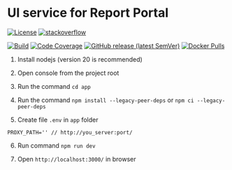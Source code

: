 # UI service for Report Portal

[![License](https://img.shields.io/badge/License-Apache%202.0-blue.svg)](https://opensource.org/licenses/Apache-2.0)
[![stackoverflow](https://img.shields.io/badge/reportportal-stackoverflow-orange.svg?style=flat)](http://stackoverflow.com/questions/tagged/reportportal)

[![Build](https://github.com/reportportal/service-ui/actions/workflows/build.yml/badge.svg)](https://github.com/reportportal/service-ui/actions/workflows/build.yml)
[![Code Coverage](https://codecov.io/gh/reportportal/service-ui/branch/master/graph/badge.svg)](https://codecov.io/gh/reportportal/service-ui)
[![GitHub release (latest SemVer)](https://img.shields.io/github/v/release/reportportal/service-ui?sort=semver)](https://github.com/reportportal/service-ui/releases/latest)
[![Docker Pulls](https://img.shields.io/docker/pulls/reportportal/service-ui.svg?maxAge=159200)](https://hub.docker.com/r/reportportal/service-ui/)

1. Install nodejs (version 20 is recommended)

2. Open console from the project root

3. Run the command `cd app`

4. Run the command `npm install --legacy-peer-deps` or `npm ci --legacy-peer-deps`

5. Create file `.env` in `app` folder

```
PROXY_PATH='' // http://you_server:port/
```

6. Run command `npm run dev`

7. Open `http://localhost:3000/` in browser
